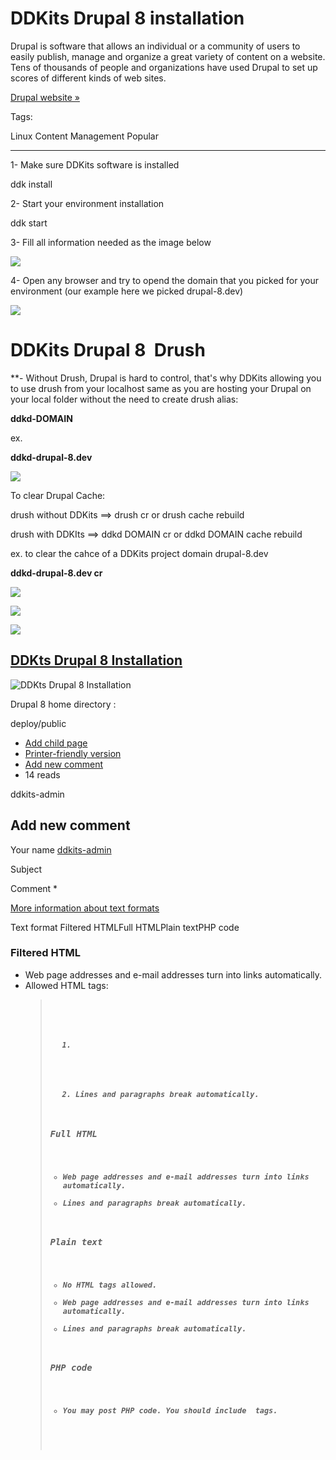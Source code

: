 DDKits Drupal 8 installation
============================

Drupal is software that allows an individual or a community of users to easily publish, manage and organize a great variety of content on a website. Tens of thousands of people and organizations have used Drupal to set up scores of different kinds of web sites.

[Drupal website »](https://drupal.org/)  

Tags:

Linux Content Management Popular

* * *

1- Make sure DDKits software is installed

ddk install

2- Start your environment installation

ddk start

3- Fill all information needed as the image below

![](https://ddkits.com/sites/default/files/Screen%20Shot%202017-07-05%20at%203.26.28%20PM.png)

4- Open any browser and try to opend the domain that you picked for your environment (our example here we picked drupal-8.dev)

![](https://ddkits.com/sites/default/files/Screen%20Shot%202017-07-05%20at%203.36.49%20PM.png)

DDKits Drupal 8  Drush
======================

\*\*- Without Drush, Drupal is hard to control, that's why DDKits allowing you to use drush from your localhost same as you are hosting your Drupal on your local folder without the need to create drush alias:

**ddkd-DOMAIN**

ex. 

**ddkd-drupal-8.dev**

![](https://ddkits.com/sites/default/files/Screen%20Shot%202017-07-05%20at%201.53.26%20PM.png)

To clear Drupal Cache:

drush without DDKits ==> drush cr or drush cache rebuild

drush with DDKIts ==> ddkd DOMAIN cr or ddkd DOMAIN cache rebuild

ex. to clear the cahce of a DDKits project domain drupal-8.dev

**ddkd-drupal-8.dev cr**

![](https://ddkits.com/sites/default/files/Screen%20Shot%202017-07-05%20at%203.40.52%20PM.png)

![](https://ddkits.com/sites/default/files/Screen%20Shot%202017-07-05%20at%204.22.08%20PM.png)

![](https://ddkits.com/sites/default/files/Screen%20Shot%202017-07-05%20at%204.23.52%20PM.png)

[DDKts Drupal 8 Installation](/file/102)
----------------------------------------

![DDKts Drupal 8 Installation](https://ddkits.com/sites/files/Screen%20Shot%202017-07-13%20at%207.07.34%20PM.png "DDKts Drupal 8 Installation")

Drupal 8 home directory :

deploy/public

*   [Add child page](/node/add/book?parent=640)
*   [Printer-friendly version](/book/export/html/12 "Show a printer-friendly version of this book page and its sub-pages.")
*   [Add new comment](/content/drupal-8-installation#comment-form "Share your thoughts and opinions related to this posting.")
*   14 reads

ddkits-admin

Add new comment
---------------

Your name [ddkits-admin](/users/ddkits-admin "View user profile.")

Subject 

Comment \*

[More information about text formats](/filter/tips)

Text format Filtered HTMLFull HTMLPlain textPHP code

### Filtered HTML

*   Web page addresses and e-mail addresses turn into links automatically.
*   Allowed HTML tags: <a> <em> <strong> <cite> <blockquote> <code> <ul> <ol> <li> <dl> <dt> <dd>
*   Lines and paragraphs break automatically.

### Full HTML

*   Web page addresses and e-mail addresses turn into links automatically.
*   Lines and paragraphs break automatically.

### Plain text

*   No HTML tags allowed.
*   Web page addresses and e-mail addresses turn into links automatically.
*   Lines and paragraphs break automatically.

### PHP code

*   You may post PHP code. You should include <?php ?> tags.
